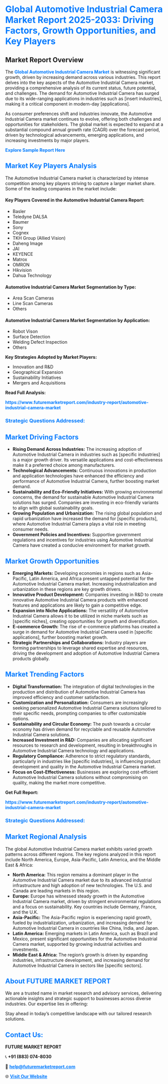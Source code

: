 <h1 style="color: #007BFF;">Global Automotive Industrial Camera Market Report 2025-2033: Driving Factors, Growth Opportunities, and Key Players</h1>

<section id="overview">
<h2>Market Report Overview</h2>
<p>The <a href="https://www.futuremarketreport.com/industry-report/automotive-industrial-camera-market" style="color: #007BFF; text-decoration: none;"><strong>Global Automotive Industrial Camera Market</strong></a> is witnessing significant growth, driven by increasing demand across various industries. This report delves into the key aspects of the Automotive Industrial Camera market, providing a comprehensive analysis of its current status, future potential, and challenges. The demand for Automotive Industrial Camera has surged due to its wide-ranging applications in industries such as [insert industries], making it a critical component in modern-day [applications].</p>
<p>As consumer preferences shift and industries innovate, the Automotive Industrial Camera market continues to evolve, offering both challenges and opportunities for stakeholders. The global market is expected to expand at a substantial compound annual growth rate (CAGR) over the forecast period, driven by technological advancements, emerging applications, and increasing investments by major players.</p>
</section>

<section id="overview">
<p><a href="https://www.futuremarketreport.com/request-sample/reportId=27242" style="color: #007BFF; text-decoration: none;"><strong>Explore Sample Report Here</strong></a></p>
</section>

<section id="key-players">
<h2 style="color: #007BFF;">Market Key Players Analysis</h2>
<p>The Automotive Industrial Camera market is characterized by intense competition among key players striving to capture a larger market share. Some of the leading companies in the market include:</p>
<h4>Key Players Covered in the Automotive Industrial Camera Report:</h4>
<ul><li>Basler</li><li>Teledyne DALSA</li><li>Baumer</li><li>Sony</li><li>Cognex</li><li>TKH Group (Allied Vision)</li><li>Daheng Image</li><li>JAI</li><li>KEYENCE</li><li>Matrox</li><li>OMRON</li><li>Hikvision</li><li>Dahua Technology</li></ul>
<h4>Automotive Industrial Camera Market Segmentation by Type:</h4>
<ul><li>Area Scan Cameras</li><li>Line Scan Cameras</li><li>Others</li></ul>

<h4>Automotive Industrial Camera Market Segmentation by Application:</h4>
<ul><li>Robot Vison</li><li>Surface Detection</li><li>Welding Defect Inspection</li><li>Others</li></ul>
<p><strong>Key Strategies Adopted by Market Players:</strong></p>
<ul>
<li>Innovation and R&D</li>
<li>Geographical Expansion</li>
<li>Sustainability Initiatives</li>
<li>Mergers and Acquisitions</li>
</ul>
</section>

<section>
<p><strong>Read Full Analysis: </strong></p><a href="https://www.futuremarketreport.com/industry-report/automotive-industrial-camera-market" style="color: #007BFF; text-decoration: none;"><strong>https://www.futuremarketreport.com/industry-report/automotive-industrial-camera-market</strong></a>
<h3 style="color: #007BFF;">Strategic Questions Addressed:</h3>
</section>

<section id="driving-factors">
<h2 style="color: #007BFF;">Market Driving Factors</h2>
<ul>
<li><strong>Rising Demand Across Industries:</strong> The increasing adoption of Automotive Industrial Camera in industries such as [specific industries] is a major growth driver. Its versatile applications and cost-effectiveness make it a preferred choice among manufacturers.</li>
<li><strong>Technological Advancements:</strong> Continuous innovations in production and application technologies have enhanced the efficiency and performance of Automotive Industrial Camera, further boosting market demand.</li>
<li><strong>Sustainability and Eco-Friendly Initiatives:</strong> With growing environmental concerns, the demand for sustainable Automotive Industrial Camera solutions has surged. Companies are investing in eco-friendly variants to align with global sustainability goals.</li>
<li><strong>Growing Population and Urbanization:</strong> The rising global population and rapid urbanization have increased the demand for [specific products], where Automotive Industrial Camera plays a vital role in meeting consumer needs.</li>
<li><strong>Government Policies and Incentives:</strong> Supportive government regulations and incentives for industries using Automotive Industrial Camera have created a conducive environment for market growth.</li>
</ul>
</section>

<section id="growth-opportunities">
<h2 style="color: #007BFF;">Market Growth Opportunities</h2>
<ul>
<li><strong>Emerging Markets:</strong> Developing economies in regions such as Asia-Pacific, Latin America, and Africa present untapped potential for the Automotive Industrial Camera market. Increasing industrialization and urbanization in these regions are key growth drivers.</li>
<li><strong>Innovative Product Development:</strong> Companies investing in R&D to create innovative Automotive Industrial Camera products with enhanced features and applications are likely to gain a competitive edge.</li>
<li><strong>Expansion into Niche Applications:</strong> The versatility of Automotive Industrial Camera allows it to be utilized in niche markets such as [specific niches], creating opportunities for growth and diversification.</li>
<li><strong>E-commerce Growth:</strong> The rise of e-commerce platforms has created a surge in demand for Automotive Industrial Camera used in [specific applications], further boosting market growth.</li>
<li><strong>Strategic Partnerships and Collaborations:</strong> Industry players are forming partnerships to leverage shared expertise and resources, driving the development and adoption of Automotive Industrial Camera products globally.</li>
</ul>
</section>

<section id="trending-factors">
<h2 style="color: #007BFF;">Market Trending Factors</h2>
<ul>
<li><strong>Digital Transformation:</strong> The integration of digital technologies in the production and distribution of Automotive Industrial Camera has improved efficiency and customer satisfaction.</li>
<li><strong>Customization and Personalization:</strong> Consumers are increasingly seeking personalized Automotive Industrial Camera solutions tailored to their specific needs, prompting companies to offer customizable options.</li>
<li><strong>Sustainability and Circular Economy:</strong> The push towards a circular economy has driven demand for recyclable and reusable Automotive Industrial Camera solutions.</li>
<li><strong>Increased Investment in R&D:</strong> Companies are allocating significant resources to research and development, resulting in breakthroughs in Automotive Industrial Camera technology and applications.</li>
<li><strong>Regulatory Compliance:</strong> Adherence to strict regulatory standards, particularly in industries like [specific industries], is influencing product development and quality in the Automotive Industrial Camera market.</li>
<li><strong>Focus on Cost-Effectiveness:</strong> Businesses are exploring cost-efficient Automotive Industrial Camera solutions without compromising on quality, making the market more competitive.</li>
</ul>
</section>

<section>
<p><strong>Get Full Report: </strong></p><a href="https://www.futuremarketreport.com/industry-report/automotive-industrial-camera-market" style="color: #007BFF; text-decoration: none;"><strong>https://www.futuremarketreport.com/industry-report/automotive-industrial-camera-market</strong></a>
<h3 style="color: #007BFF;">Strategic Questions Addressed:</h3>
</section>


<section id="regional-analysis">
<h2 style="color: #007BFF;">Market Regional Analysis</h2>
<p>The global Automotive Industrial Camera market exhibits varied growth patterns across different regions. The key regions analyzed in this report include North America, Europe, Asia-Pacific, Latin America, and the Middle East & Africa:</p>
<ul>
<li><strong>North America:</strong> This region remains a dominant player in the Automotive Industrial Camera market due to its advanced industrial infrastructure and high adoption of new technologies. The U.S. and Canada are leading markets in this region.</li>
<li><strong>Europe:</strong> Europe has witnessed steady growth in the Automotive Industrial Camera market, driven by stringent environmental regulations and a focus on sustainability. Key countries include Germany, France, and the U.K.</li>
<li><strong>Asia-Pacific:</strong> The Asia-Pacific region is experiencing rapid growth, fueled by industrialization, urbanization, and increasing demand for Automotive Industrial Camera in countries like China, India, and Japan.</li>
<li><strong>Latin America:</strong> Emerging markets in Latin America, such as Brazil and Mexico, present significant opportunities for the Automotive Industrial Camera market, supported by growing industrial activities and investments.</li>
<li><strong>Middle East & Africa:</strong> The region’s growth is driven by expanding industries, infrastructure development, and increasing demand for Automotive Industrial Camera in sectors like [specific sectors].</li>
</ul>
</section>

<footer>
<h2 style="color: #007BFF;">About FUTURE MARKET REPORT</h2>
<p>We are a trusted name in market research and advisory services, delivering actionable insights and strategic support to businesses across diverse industries. Our expertise lies in offering:</p>

<p>Stay ahead in today’s competitive landscape with our tailored research solutions.</p>

<h2 style="color: #007BFF;">Contact Us:</h2>
<p><strong>FUTURE MARKET REPORT</strong></p>
<p>📞 <strong>+91 (883) 074-8030</strong></p>
<p>📧 <strong><a href="mailto:help@futuremarketreport.com" style="color: #007BFF;">help@futuremarketreport.com</a></strong></p>
<p>🌐 <strong><a href="https://www.futuremarketreport.com/" style="color: #007BFF;">Visit Our Website</a></strong></p>
</footer>